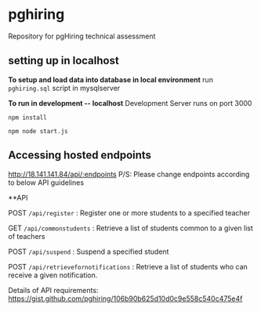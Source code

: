 # pghiring
Repository for pgHiring technical assessment

## setting up in localhost
**To setup and load data into database in local environment**
run `pghiring.sql` script in mysqlserver


**To run in development -- localhost**
Development Server runs on port 3000

`npm install`

`npm node start.js`


## Accessing hosted endpoints
http://18.141.141.84/api/:endpoints
P/S: Please change endpoints according to below API guidelines

**API

POST `/api/register`
: Register one or more students to a specified teacher

GET `/api/commonstudents`
: Retrieve a list of students common to a given list of teachers

POST `/api/suspend`
: Suspend a specified student

POST `/api/retrievefornotifications`
: Retrieve a list of students who can receive a given notification.

Details of API requirements: https://gist.github.com/pghiring/106b90b625d10d0c9e558c540c475e4f
